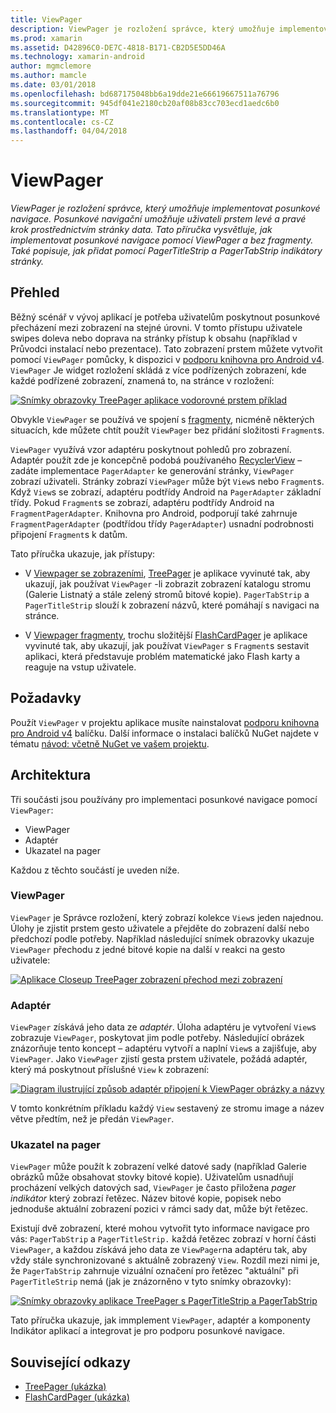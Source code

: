 ```yaml
---
title: ViewPager
description: ViewPager je rozložení správce, který umožňuje implementovat posunkové navigace. Posunkové navigační umožňuje uživateli prstem levé a pravé krok prostřednictvím stránky data. Tato příručka vysvětluje, jak implementovat posunkové navigace pomocí ViewPager a bez fragmenty. Také popisuje, jak přidat pomocí PagerTitleStrip a PagerTabStrip indikátory stránky.
ms.prod: xamarin
ms.assetid: D42896C0-DE7C-4818-B171-CB2D5E5DD46A
ms.technology: xamarin-android
author: mgmclemore
ms.author: mamcle
ms.date: 03/01/2018
ms.openlocfilehash: bd687175048bb6a19dde21e66619667511a76796
ms.sourcegitcommit: 945df041e2180cb20af08b83cc703ecd1aedc6b0
ms.translationtype: MT
ms.contentlocale: cs-CZ
ms.lasthandoff: 04/04/2018
---
```

# <a name="viewpager"></a>ViewPager

_ViewPager je rozložení správce, který umožňuje implementovat posunkové navigace. Posunkové navigační umožňuje uživateli prstem levé a pravé krok prostřednictvím stránky data. Tato příručka vysvětluje, jak implementovat posunkové navigace pomocí ViewPager a bez fragmenty. Také popisuje, jak přidat pomocí PagerTitleStrip a PagerTabStrip indikátory stránky._

 
## <a name="overview"></a>Přehled

Běžný scénář v vývoj aplikací je potřeba uživatelům poskytnout posunkové přecházení mezi zobrazení na stejné úrovni. V tomto přístupu uživatele swipes doleva nebo doprava na stránky přístup k obsahu (například v Průvodci instalací nebo prezentace). Tato zobrazení prstem můžete vytvořit pomocí `ViewPager` pomůcky, k dispozici v [podporu knihovna pro Android v4](https://www.nuget.org/packages/Xamarin.Android.Support.v4/). `ViewPager` Je widget rozložení skládá z více podřízených zobrazení, kde každé podřízené zobrazení, znamená to, na stránce v rozložení: 

[![Snímky obrazovky TreePager aplikace vodorovné prstem příklad](images/01-intro-sml.png)](images/01-intro.png#lightbox)

Obvykle `ViewPager` se používá ve spojení s [fragmenty](https://developer.xamarin.com/guides/android/platform_features/fragments/), nicméně některých situacích, kde můžete chtít použít `ViewPager` bez přidání složitosti `Fragment`s.

`ViewPager` využívá vzor adaptéru poskytnout pohledů pro zobrazení. Adaptér použít zde je koncepčně podobá používaného [RecyclerView](~/android/user-interface/layouts/recycler-view/index.md) &ndash; zadáte implementace `PagerAdapter` ke generování stránky, `ViewPager` zobrazí uživateli. Stránky zobrazí `ViewPager` může být `View`s nebo `Fragment`s. Když `View`s se zobrazí, adaptéru podtřídy Android na `PagerAdapter` základní třídy. Pokud `Fragment`s se zobrazí, adaptéru podtřídy Android na `FragmentPagerAdapter`. Knihovna pro Android, podporují také zahrnuje `FragmentPagerAdapter` (podtřídou třídy `PagerAdapter`) usnadní podrobnosti připojení `Fragment`s k datům. 

Tato příručka ukazuje, jak přístupy: 

-   V [Viewpager se zobrazeními](~/android/user-interface/controls/view-pager/viewpager-and-views.md), [TreePager](https://developer.xamarin.com/samples/monodroid/UserInterface/TreePager/) je aplikace vyvinuté tak, aby ukazují, jak používat `ViewPager` -li zobrazit zobrazení katalogu stromu (Galerie Listnatý a stále zelený stromů bitové kopie). 
    `PagerTabStrip`  a `PagerTitleStrip` slouží k zobrazení názvů, které pomáhají s navigaci na stránce.

-   V [Viewpager fragmenty](~/android/user-interface/controls/view-pager/viewpager-and-fragments.md), trochu složitější [FlashCardPager](https://developer.xamarin.com/samples/monodroid/UserInterface/TreePager/) je aplikace vyvinuté tak, aby ukazují, jak používat `ViewPager` s `Fragment`s sestavit aplikaci, která představuje problém matematické jako Flash karty a reaguje na vstup uživatele. 


## <a name="requirements"></a>Požadavky

Použít `ViewPager` v projektu aplikace musíte nainstalovat [podporu knihovna pro Android v4](https://www.nuget.org/packages/Xamarin.Android.Support.v4/) balíčku. Další informace o instalaci balíčků NuGet najdete v tématu [návod: včetně NuGet ve vašem projektu](https://docs.microsoft.com/visualstudio/mac/nuget-walkthrough). 

 
## <a name="architecture"></a>Architektura

Tři součásti jsou používány pro implementaci posunkové navigace pomocí `ViewPager`:

-   ViewPager
-   Adaptér
-   Ukazatel na pager

Každou z těchto součástí je uveden níže.



### <a name="viewpager"></a>ViewPager

`ViewPager` je Správce rozložení, který zobrazí kolekce `View`s jeden najednou. Úlohy je zjistit prstem gesto uživatele a přejděte do zobrazení další nebo předchozí podle potřeby. Například následující snímek obrazovky ukazuje `ViewPager` přechodu z jedné bitové kopie na další v reakci na gesto uživatele: 

[![Aplikace Closeup TreePager zobrazení přechod mezi zobrazení](images/02-transition-sml.png)](images/02-transition.png#lightbox)


### <a name="adapter"></a>Adaptér

`ViewPager` získává jeho data ze *adaptér*. Úloha adaptéru je vytvoření `View`s zobrazuje `ViewPager`, poskytovat jim podle potřeby. Následující obrázek znázorňuje tento koncept &ndash; adaptéru vytvoří a naplní `View`s a zajišťuje, aby `ViewPager`. Jako `ViewPager` zjistí gesta prstem uživatele, požádá adaptér, který má poskytnout příslušné `View` k zobrazení: 

[![Diagram ilustrující způsob adaptér připojení k ViewPager obrázky a názvy](images/03-adapter-sml.png)](images/03-adapter.png#lightbox)

V tomto konkrétním příkladu každý `View` sestavený ze stromu image a název větve předtím, než je předán `ViewPager`. 



### <a name="pager-indicator"></a>Ukazatel na pager

`ViewPager` může použít k zobrazení velké datové sady (například Galerie obrázků může obsahovat stovky bitové kopie). Uživatelům usnadňují procházení velkých datových sad, `ViewPager` je často přiložena *pager indikátor* který zobrazí řetězec. Název bitové kopie, popisek nebo jednoduše aktuální zobrazení pozici v rámci sady dat, může být řetězec. 

Existují dvě zobrazení, které mohou vytvořit tyto informace navigace pro vás: `PagerTabStrip` a `PagerTitleStrip.` každá řetězec zobrazí v horní části `ViewPager`, a každou získává jeho data ze `ViewPager`na adaptéru tak, aby vždy stále synchronizované s aktuálně zobrazený `View`. Rozdíl mezi nimi je, že `PagerTabStrip` zahrnuje vizuální označení pro řetězec "aktuální" při `PagerTitleStrip` nemá (jak je znázorněno v tyto snímky obrazovky): 

[![Snímky obrazovky aplikace TreePager s PagerTitleStrip a PagerTabStrip](images/04-comparison-sml.png)](images/04-comparison.png#lightbox)

Tato příručka ukazuje, jak immplement `ViewPager`, adaptér a komponenty Indikátor aplikací a integrovat je pro podporu posunkové navigace. 



## <a name="related-links"></a>Související odkazy

- [TreePager (ukázka)](https://developer.xamarin.com/samples/monodroid/UserInterface/TreePager)
- [FlashCardPager (ukázka)](https://developer.xamarin.com/samples/monodroid/UserInterface/FlashCardPager)
